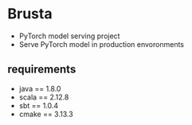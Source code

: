 # Brusta
+ PyTorch model serving project
+ Serve PyTorch model in production envoronments

## requirements
+ java == 1.8.0
+ scala == 2.12.8
+ sbt == 1.0.4
+ cmake == 3.13.3

